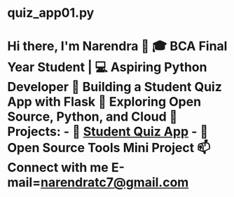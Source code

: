 # quiz_app01.py
# Hi there, I'm Narendra 👋  🎓 BCA Final Year Student | 💻 Aspiring Python Developer   🚀 Building a Student Quiz App with Flask   🌱 Exploring Open Source, Python, and Cloud    📌 Projects: - 🎯 [Student Quiz App](https://github.com/your-repo-link) - 📘 Open Source Tools Mini Project  📫 Connect with me E-mail=narendratc7@gmail.com
